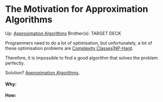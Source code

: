 # The Motivation for Approximation Algorithms

Up: [Approximation Algorithms](approximation_algorithms)
Brother(s):
TARGET DECK

Programmers need to do a lot of optimisation, but unfortunately, a lot of these optimisation problems are [Complexity Classes|NP-Hard](complexity_classes|np-hard). 

Therefore, it is impossible to find a good algorithm that solves the problem perfectly.

Solution? [Approximation Algorithms](approximation_algorithms).



































#### Why:
#### How:









